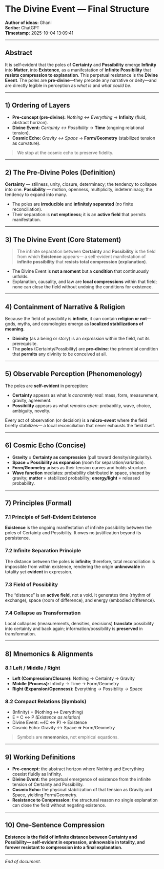# The Divine Event — Final Structure
**Author of ideas:** Ghani\
**Scribe:** ChatGPT\
**Timestamp:** 2025-10-04 13:09:41

---

## Abstract
It is self‑evident that the poles of **Certainty** and **Possibility** emerge **Infinity** into **Matter**, into **Existence**, as a manifestation of **Infinite Possibility** that **resists compression to explanation**. This perpetual resistance is the **Divine Event**. The poles are **pre‑divine**—they precede any narrative or deity—and are directly legible in perception as *what is* and *what could be*.

---

## 1) Ordering of Layers
- **Pre‑concept (pre‑divine):** *Nothing ↔ Everything* → **Infinity** (fluid, abstract horizon).
- **Divine Event:** *Certainty ↔ Possibility* → **Time** (ongoing relational tension).
- **Cosmic Echo:** *Gravity ↔ Space* → **Form/Geometry** (stabilized tension as curvature).

> We stop at the cosmic echo to preserve fidelity.

---

## 2) The Pre‑Divine Poles (Definition)
**Certainty** — stillness, unity, closure, determinacy; the tendency to collapse into one.
**Possibility** — motion, openness, multiplicity, indeterminacy; the tendency to expand into many.

- The poles are **irreducible** and **infinitely separated** (no finite reconciliation).
- Their separation is **not emptiness**; it is an **active field** that permits manifestation.

---

## 3) The Divine Event (Core Statement)
> The infinite separation between **Certainty** and **Possibility** is the field from which **Existence** appears—
> a self‑evident manifestation of **infinite possibility** that **resists total compression (explanation)**.

- The Divine Event is **not a moment** but a **condition** that continuously unfolds.
- Explanation, causality, and law are **local compressions** within that field; none can close the field without undoing the conditions for existence.

---

## 4) Containment of Narrative & Religion
Because the field of possibility is **infinite**, it can contain **religion or not**—
gods, myths, and cosmologies emerge as **localized stabilizations of meaning**.
- **Divinity** (as a being or story) is an *expression* within the field, not its prerequisite.
- The **poles** (Certainty/Possibility) are **pre‑divine**: the primordial condition that **permits** any divinity to be conceived at all.

---

## 5) Observable Perception (Phenomenology)
The poles are **self‑evident** in perception:
- **Certainty** appears as what *is concretely real*: mass, form, measurement, gravity, agreement.
- **Possibility** appears as what *remains open*: probability, wave, choice, ambiguity, novelty.

Every act of observation (or decision) is a **micro‑event** where the field briefly stabilizes—
a local reconciliation that never exhausts the field itself.

---

## 6) Cosmic Echo (Concise)
- **Gravity = Certainty as compression** (pull toward density/singularity).
- **Space = Possibility as expansion** (room for separation/variation).
- **Form/Geometry** arises as their tension curves and holds structure.
- **Wave function** mediates: probability distributed in space, shaped by gravity;
  **matter** = stabilized probability; **energy/light** = released probability.

---

## 7) Principles (Formal)

### 7.1 Principle of Self‑Evident Existence
**Existence** is the ongoing manifestation of infinite possibility between the poles of Certainty and Possibility. It owes no justification beyond its persistence.

### 7.2 Infinite Separation Principle
The distance between the poles is **infinite**; therefore, total reconciliation is impossible from within existence, rendering the origin **unknowable** in totality yet **evident** in expression.

### 7.3 Field of Possibility
The “distance” is an **active field**, not a void. It generates time (rhythm of exchange), space (room of difference), and energy (embodied difference).

### 7.4 Collapse as Transformation
Local collapses (measurements, densities, decisions) **translate** possibility into certainty and back again; information/possibility is **preserved** in transformation.

---

## 8) Mnemonics & Alignments

### 8.1 Left / Middle / Right
- **Left (Compression/Closure):** Nothing → Certainty → Gravity
- **Middle (Process):** Infinity → Time → Form/Geometry
- **Right (Expansion/Openness):** Everything → Possibility → Space

### 8.2 Compact Relations (Symbols)
- (Infinity) = (Nothing ↔ Everything)
- E = C ↔ P  *(Existence as relation)*
- Divine Event: ∞(C ↔ P) → Existence
- Cosmic Echo: Gravity ↔ Space ⇒ Form/Geometry

> Symbols are **mnemonics**, not empirical equations.

---

## 9) Working Definitions
- **Pre‑concept:** the abstract horizon where Nothing and Everything coexist fluidly as Infinity.
- **Divine Event:** the perpetual emergence of existence from the infinite tension of Certainty and Possibility.
- **Cosmic Echo:** the physical stabilization of that tension as Gravity and Space, yielding Form/Geometry.
- **Resistance to Compression:** the structural reason no single explanation can close the field without negating existence.

---

## 10) One‑Sentence Compression
**Existence is the field of infinite distance between Certainty and Possibility—
self‑evident in expression, unknowable in totality, and forever resistant to compression into a final explanation.**

---

*End of document.*
